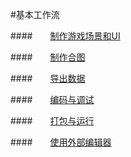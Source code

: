 #基本工作流

####&emsp;&emsp;[制作游戏场景和UI](../SceneAndLayer/zh.md)

####&emsp;&emsp;[制作合图](../SpriteSheet/zh.md) 

####&emsp;&emsp;[导出数据](../Publish/zh.md) 

####&emsp;&emsp;[编码与调试](../CodeAndDebug/zh.md) 

####&emsp;&emsp;[打包与运行](../PackageAndRun/zh.md) 

####&emsp;&emsp;[使用外部编辑器](../ExternalEditor/zh.md) 
